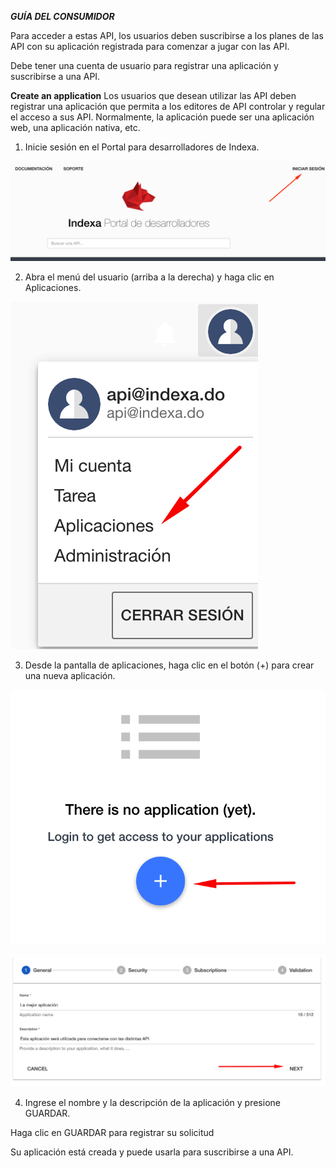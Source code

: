 ***GUÍA DEL CONSUMIDOR***

Para acceder a estas API, los usuarios deben suscribirse a los planes de las API con su aplicación registrada para comenzar a jugar con las API.

Debe tener una cuenta de usuario para registrar una aplicación y suscribirse a una API.

**Create an application**
Los usuarios que desean utilizar las API deben registrar una aplicación que permita a los editores de API controlar y regular el acceso a sus API. Normalmente, la aplicación puede ser una aplicación web, una aplicación nativa, etc.

1. Inicie sesión en el Portal para desarrolladores de Indexa.

![alt text](https://github.com/indexa-git/apis-documentation/blob/master/consumer-guide/images/login.png "Login")

2. Abra el menú del usuario (arriba a la derecha) y haga clic en Aplicaciones.

![alt text](https://github.com/indexa-git/apis-documentation/blob/master/consumer-guide/images/application.png "Application")

3. Desde la pantalla de aplicaciones, haga clic en el botón (+) para crear una nueva aplicación.

![alt text](https://github.com/indexa-git/apis-documentation/blob/master/consumer-guide/images/application2.png "Application 2")

![alt text](https://github.com/indexa-git/apis-documentation/blob/master/consumer-guide/images/application3.png "Application 3")

4. Ingrese el nombre y la descripción de la aplicación y presione GUARDAR.

Haga clic en GUARDAR para registrar su solicitud

Su aplicación está creada y puede usarla para suscribirse a una API.
